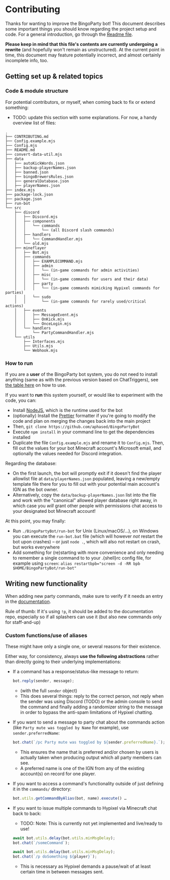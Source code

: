 # Contributing

Thanks for wanting to improve the BingoParty bot! This document describes some
important things you should know regarding the project setup and code.
For a general introduction, go through the [Readme file](./README.md).  

**Please keep in mind that this file's contents are currently undergoing a
rewrite** (and hopefully won't remain as unstructured).
At the current point in time, this document may feature potentially incorrect, and
almost certainly incomplete info, too.

## Getting set up & related topics

### Code & module structure

For potential contributors, or myself, when coming back to fix or extend something:

<!-- - Start the bot (in my case on a Linux server) by executing
`./BingoPartyBot/run-bot` in the shell, which will start Node
    - There is also a `.bat` file now for launching/testing the bot locally on Windows.
    It does not (yet) re-launch automatically on crash unlike the Unix script.
- In addition to initializing the bot, `index.mjs` enables command input
in-game via the console stdin
- Registering the chat listeners is done in `bot.mjs`
- Chat messages are parsed and acted upon in `modules/handleMessage.mjs`
- After an extra layer of preparing/"sanitizing" messages incl. sender checks
  (`modules/handleCommand.mjs`), the "main features", party commands, are implemented
  and send results out to the game/Hypixel in `sharedCoreFunctionality.mjs`
  (_shared_ as this is the part which could be re-used in both
  the ChatTriggers and Mineflayer code)
- `boolChecks.mjs` and `utils.mjs` are modules with helper functionality
- data is stored in the `data` directory: `playerNames.json`,
`bingoBrewersRules.json`, and `autokickWords.json` (WIP on `banned.json`)
- `manageData.mjs` to interact with said data (also partially WIP) -->

- TODO: update this section with some explanations. For now, a handy overview
list of files:

<!-- (generated from !`tree -I node_modules` then auto-inserted in Helix) -->

```tree
.
├── CONTRIBUTING.md
├── Config.example.mjs
├── Config.mjs
├── README.md
├── convert-data-util.mjs
├── data
│   ├── autoKickWords.json
│   ├── backup-playerNames.json
│   ├── banned.json
│   ├── bingoBrewersRules.json
│   ├── generalDatabase.json
│   ├── playerNames.json
├── index.mjs
├── package-lock.json
├── package.json
├── run-bot
└── src
    ├── discord
    │   ├── Discord.mjs
    │   ├── components
    │   │   └── commands
    │   │       └── (all Discord slash commands)
    │   ├── handlers
    │   │   └── CommandHandler.mjs
    │   └── old.mjs
    ├── mineflayer
    │   ├── Bot.mjs
    │   ├── commands
    │   │   ├── EXAMPLECOMMAND.mjs
    │   │   ├── admin
    │   │   │   └── (in-game commands for admin activities)
    │   │   ├── misc
    │   │   │   └── (in-game commands for users and their data)
    │   │   ├── party
    │   │   │   └── (in-game commands mimicking Hypixel commands for parties)
    │   │   └── sudo
    │   │       └── (in-game commands for rarely used/critical actions)
    │   ├── events
    │   │   ├── MessageEvent.mjs
    │   │   ├── OnKick.mjs
    │   │   └── OnceLogin.mjs
    │   └── handlers
    │       └── PartyCommandHandler.mjs
    └── utils
        ├── Interfaces.mjs
        ├── Utils.mjs
        └── Webhook.mjs
```

### How to run

If you are a **user** of the BingoParty bot system, you do not need to install
anything (same as with the previous version based on ChatTriggers),
see [the table here](https://github.com/aphased/BingoPartyCommands?tab=readme-ov-file#all-available-commands)
on how to use.

If you want to **run** this system yourself, or would like to experiment with
the code, you can:

- Install [NodeJS](https://nodejs.org/en/download/prebuilt-installer/current),
  which is the runtime used for the bot
- (optionally) Install the [Prettier](https://prettier.io/docs/en/install#set-up-your-editor)
  formatter if you're going to modify the code and plan on merging the changes
  back into the main project
- Then, `git clone https://github.com/aphased/BingoPartyBot`
- Execute `npm install` in your command line to get the dependencies installed
- Duplicate the file `Config.example.mjs` and rename it to `Config.mjs`. Then,
  fill out the values for your bot Minecraft account's Microsoft email, and
  optionally the values needed for Discord integration.

Regarding the database:
- On the first launch, the bot will promptly exit if it doesn't find the player
  allowlist file at `data/playerNames.json` populated, leaving a new/empty
  template file there for you to fill out with your potential main account's IGN
  as the bot owner.
- Alternatively, copy the `data/backup-playerNames.json` list into the file and
  work with the "canonical" allowed player database right away, in which case
  you *will* grant other people with permissions chat access to your designated
  bot Minecraft account!

<!-- TODO: make sure this is all covered somewhere in the above explanation, then delete -->
<!-- - Fill in credentials for authenticating the Minecraft to-be-bot account in a
  new `.env` file according to the template structure
    - The minimal file contents are as follows:
    ```env
    ACCOUNT_AUTH_TYPE=microsoft
    MINECRAFT_EMAIL=your@mc-account.email
    PARTY_BOT_PREFIX=!p
    ```
    - Copy the "simple" `.env` template file and fill it out with your values
    if you would like to skip setting up Discord integration in the beginning
- (optionally) Adapt the entry with property `permissionRank: botAccountOwner`
  to your main account's Minecraft IGN in `data/playerNames.json` to gain full admin
  privileges and access to [all commands](https://github.com/aphased/BingoPartyCommands?tab=readme-ov-file#admin-commands) -->
<!-- - After executing `npm install` to get the dependencies installed, you will have to modify two lines of the Mineflayer library to fix a crash on startup. -->
  <!-- fixed at least since in mineflayer >= 4.20.1, yay! -->
  <!-- Comment out the lines assigning `entity.mobType` and `entity.objectType`, which will be around line 170-190 (depending on your version) in the file `node_modules/mineflayer/lib/plugins/entities.js`:
  ```js
  if (entityData) {
    //      entity.mobType = entityData.displayName
    //      entity.objectType = entityData.displayName
    entity.displayName = entityData.displayName;
    entity.entityType = entityData.id;
    // …
  } // …
  ``` -->

At this point, you may finally:
- Run `./BingoPartyBot/run-bot` for Unix (Linux/macOS/…), on Windows you can
execute the `run-bot.bat` file (which will however _not_ restart the bot upon crashes)
– or just `node .`, which will also not restart on crash, but works everywhere
- Add something for (re)starting with more convenience and only needing to
remember a single command to to your .{shell}rc config file, for example
using `screen`: `alias restartbpb="screen -d -RR bpb $HOME/BingoPartyBot/run-bot"`
<!-- - Additional things (mostly so I have a place in which to look them up):
    - When SSH'd into the server, start a session using e.g. `screen -S bpb ./BingoPartyBot/run-bot`
    so that it persists connection resets (see `restartbpb` command alias above)
    - Reconnect to running session: `screen -r bpb`, exit viewing (not _quitting_ the program) with `ctrl-A D`
    - While viewing running session, make it scrollable with `ctrl-A [`
    - View last session's output: `screen -r -d` -->



## Writing new functionality

When adding new party commands, make sure to verify if it needs an entry in the [documentation](https://github.com/aphased/BingoPartyCommands).

Rule of thumb: If it's using `!p`, it should be added to the documentation repo, especially so if all splashers can use it (but also new commands only for staff-and-up)


### Custom functions/use of aliases

These might have only a single one, or several reasons for their existence.

Either way, for consistency, always **use the following abstractions** rather
than directly going to their underlying implementations:

- If a command has a response/status-like message to return:
  ```js
  bot.reply(sender, message);
  ```
  - (with the full `sender` object)
  - This does several things: reply to the correct person, not reply when the
    sender was using Discord (TODO) or the admin console to send the command
    and finally adding a randomizer string to the message in order to bypass the
    anti-spam limitations of Hypixel chatting.

- If you want to send a message to party chat about the commands action (like
  `Party mute was toggled by Name` for example), use `sender.preferredName`:
  ```js
  bot.chat(`/pc Party mute was toggled by ${sender.preferredName}.`);
  ```
  - This ensures the name that is preferred and/or chosen by users is actually
    taken when producing output which all party members can see.
  - A preferred name is one of the IGN from any of the existing account(s) on
    record for one player.

- If you want to access a command's functionality outside of just defining it in
  the `commands/` directory:
  ```js
  bot.utils.getCommandByAlias(bot, name).execute() …
  ```

- If you want to issue multiple commands to Hypixel via Minecraft chat back to
  back:
  - TODO: Note: This is currently not yet implemented and live/ready to use!
  ```js
  await bot.utils.delay(bot.utils.minMsgDelay);
  bot.chat(`/someCommand`);

  await bot.utils.delay(bot.utils.minMsgDelay);
  bot.chat(`/p doSomething ${player}`);
  ```
  - This is necessary as Hypixel demands a pause/wait of at least certain time
    in between messages sent.
  

